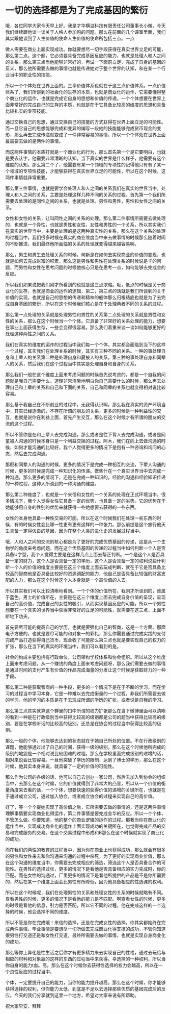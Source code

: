 # 一切的选择都是为了完成基因的繁衍




哦，各位同学大家今天早上好。我是才华横溢科技有限责任公司董事长小微，今天我们继续跟他谈一谈关于人格人参加购的问题。那么在前面的几个课室里面，我们其实跟他谈到了人生价值的使命人生价值的使命所包括三点。一点


做人需要在商业上面实现成功。你就要想尽一切手段获得在真实世界立足的可能，那么第二点。这个题，它必须要具备完成基因反应的能力，也就是处理人和人之间的关系。那么第三点当他能够非常好的，再试一下面前立足，完成了自身的基因的反义，那么他所需要去做的事情也就是传递她对于整个世界的认知，和在某一个行业当中的职业性的技能。


所以一个个体处在世界上面的。三享价值体系也就在于这三点价值体系。一点价值体系了，我们所谈到的社会化的生存的本质，也就是商业化的运作，它需要懂得整个商业化的运作，也就是完成它自身的思想和价值的传递。一个个体想要在世界上面非常好的完成自己的生存的本质，也就是在于它具备比较高的维度的思想和具备比较扎实的专项技能。


通过交换自己的思想，通过交换自己的技能的方式获得在世界上面立足的可能性。而一旦它自己的思想能够完成和变异的编写一段他的技能能够完成货币现金的变形，那么再去完成传递就变成了一件非常容易的事情，所以一个个体处在世界上面最需要去做的是两件的事情。


而这两件事情的本质打就是一个商业化的行为，那么首先第一个是它要明白，也就是要去认字，他需要非常清晰的认知。当下真实的世界是什么样子，他需要有这个维度的认知。那么第二个了，他需要有某一个领域的专项性的记得他只有有了某一个领域的专项性技能，才能够获得在真实世界立足的可能性，所以在这个时候，这两件事情就非常重要。


那么第三件事情，也就是要学会处理人和人之间的关系我们在真实的世界当中，处理人和人之间的关系，主要是处理这样几种不同的关系的过程。首先第一个我们所需要去处理的是同性之间的关系，也就是处理。男性和男性，男性和女性之间的关系。


女性和女性的关系，让叫同性之间的关系的处理。那么第二件事情所需要去做处理的，也就是一个异性，也就是男性和女性，女性和男性的一个关系，所以其实我们在真实的世界当中，主要是处理的是这两种真实性的关系，那么在这个关系的处理的过程当中，我们很多时候在真实的商业维度当中来去做事情的时候那么随着时间的不断推进，我们最终他所面临的关系的处理就变得越来越容易啊。


那么，男生和男生去处理关系的时候，何新是在如何去实现商业的价值的变现，也就是如何去完成财富的积累，那么这是男性和男性在处理关系的时候说是卡的问题，而男性和女性在思考问题的时候他核心只是在思考一点，如何能够去完成金的反应。


所以我们如果说把我们刚才所看到的也就是这三点浓缩。呃，低点的时候是关于商业化的生存，也就是商业的运作的逻辑，第二，第三点的话就是我们所谈到的关于价值的实现，也就是自己的思想的传递和精神的船体那么归根结底也就是为了去完成自身基因的繁衍，所以在这个时候我们核心是在于处理两者不同的关系的过程。


那么第一点处理的关系就是处理男性和男性的关系第二点处理的关系就是男性和女性的关系，那么在这个时候当一个个体。它具备了非常好的关系处理的能力，想要在事业上面获得生存，一些会变得很容易。那么我们着重来谈一谈如何能够更好的处理这种两性之间的关系。


我们在真实的维度的运作的过程当中我们每一个个体，其实都会面临到当下的这样一个过程，其实我们在处理关系的时候，其实有三种不同的关系。一种的事处理自身和上辈人的关系第二种是处理自身和夏被人的关系。第三种的事处理自身和同辈人的关系，然后我们在这个过程当中其实是处理自身和自身的关系。


那么我们一般在这个维度上面来考虑问题的时候首先说考虑的，都是一个自我的问题就是我自己需要什么。道理非常清晰地明白你自己需要什么的时候，那么再去处理自己和上辈的关系和自己和下面的关系，自己和同辈的关系也就变得相对说比较容易。


那么基于我自己在不断创业的过程中，无我得认识啊。那么我在真实的资产环境当中，其实已经逐渐的，不存在所谓的朋友的关系，更多的时候是一种利益性的交互，也就是说你在利益上面，首先产生交互，那么在这个时候才有所谓的朋友的交流的这个过程。


所以不管你是在和上辈人去完成沟通，那么或者是往下背人去完成沟通，或者是网童被人沟通的时候本身只是一个利益交换的过程。阿木，我们在向上去做沟通的时候，如何才能沟通的比较好，我个人觉得更多的情况下是抱有一种咨询和询问的心态，然后去完成沟通。


那麽和同辈人的沟通的时候，更多的情况下是完成一种相互的交流，下辈人沟通的时候，更多的时候是完成一种知识化的传递。做些什在一个真实世界当中去完成一种沟通，那么更多的情况下，还是在完成一种知识的，经验的沟通和经验知识传递的一种过程，这种人所谈到的一种沟通的维度。


那么第二种维度了，也就是一个来信和女性的一个关系的处理在正式环境当中。很多情况下，我个人觉得女性它具备一定的优势，也具备一定的劣势。它的优势在于她能够用自身的性别的优势来就获得一些她想要去获得的一些东西。


女性的本身他具备一种性交易的可能。所以在这个时候我们在处理一些东西的时候，有的时候女性会比哪一性更有更有这样的一种张力。那么前提是这个旅行他天生具备一定得优良的基因，因为在整个人类的进化史的发展过程当中。


哦，人和人之间的交流的核心都是为了更好的完成优质基因的传递，这是从一个生物学的角度来考虑问题，而在这个优质基因的传递的过程当中如何判断一个人是否具备U字型，我个人觉得主要是在这样几点上面去帮正判断。一个是这个人是否具备一定的财力，这个人是否具备一定的学历，这个人是否具备一定的权利说些什判断一个人的价值的维度主要是在这三个维度上面去玩成判断，就在于它是否具备比较高的智商他是否具备比较好的资源调配的能力，他自己是否具备比较强的财富支配的人力，那么在这个时候这个人本身就是一个高价值的人去。


所以其实我们可以比较清晰地看到。一个个体的价值所在，我刚才所谈到的，谁属于蓝色。男士的价值所在，主要是在这三个维度上面去完成自身价值的呈现，呈现自己的高价值，完成自己的女性的吸引，从而实现基因反应的可能，所以一个男性想要在一个真实的世界当中获得非常好的立足的可能性，就需要在这三点，上面不断地下功夫。


首先要尽可能的提高自己的学历，也就是要强化自己的智商，这是一个方面。那麽电子方便的，也就是要尽可能的和对象一的彩礼，那么你需要通过完成实践的支付完成产品打造获得自己货币，现金收了可能那么第三点也就是要实现自己的权力的扩张，那么在当下的真实的环境当中，我们可以看到的是。


社会的构成主要包括有行政单位，公司架构学校体系和协会组织。所以从这个维度上面来考虑问题，从一个赚钱的角度上面来考虑问题呀，那么我们需要去做的事情是通过时间的支付产生有价值的作品完成海量的分发让这个时候是获取财力的一种手段。


那么第二种是获取智商的一种手段，更多的一个情况下是在于不断的学习，而在学习的过程当中学习本身，它是一种难以去完成衡量的一个过程，非我们所需要去做的学习，他的学习的本质是在于去玩成所谓的学历的扩张，或者说是自我的学习。


那么第三点其实就算这个群里的口中所谓的权力扩张那么在当下微博里面可以清晰的看到一种是在行政级别当中获得比较高的级别都是公司的题当中获得比较高的级别，要是在学校听话的比较高的级别，还总是在协会的过程当中获得比较高的级别。


那么一般的个体，他能够去达到的状态就在于她自己所处的位置。不在行政级别的课题，他能够通过出了自己的时间，获得一级的级别，那么在这个时候他所完成的级别的地震是一个相对说比较困难的过程。那么在学校里面完成级别的递增的话，相对来说会比较容易。一旦他突破了学历的限制，达到了博士的学历，那么在这个时候，他其实本身来说，就具备了一定的价值的可能性。


那么作为公司的各级的话，他可以自己去创办一家公司，然后去加入到协会的组织当中，去那么在这个时候，它的价值就得到了非常大的凸显，所以从一个价值的衡量角度来去看的话，一个个体，想要快速的获得价值的递增的关键所在，也就是在于通过成立公司，通过加入协会，或者成立协会的过程来实现自己的高价值。


好了，等一个个提她实现了高价值之后，它所需要去做的事情的，还是这两件事情理解事情要实现商业化得运作，第二件事情是要完成金华的反应。所以一个个体，不管怎么做。你要知道，他的整个的商业逻辑的运作的过程。那我当你在商业化的运作当中，实现成功商业化的运作上面实现成功的关键所在，也觉得完成产品的交易和完成服务的交易。在这个交易过程中形成和B那么在这个时候就实现了商业化的成功。


而在我们的两性的教育的过程当中，因为你在商业上也获得成功，那么就会有很多的男性和女性来去和你沟通来沟通的过程中杀死，为了更好的实现商业价值，那么在这个沟通的维度当中，你需要去完成相应的筛选，筛选这个人是否具备合作的可能性。在男性的选择过张，更多的情况下是看他是否具备相应的实力完成时，你的匹配。而在女性的沟通过，厂里更多的情况下是看他所提供的产品是不是你所需要的，然后在某一个维度上面会比男性有所降低，因为他具备相应的性选课的权利。


所以在这个时候呢，我们在处理男性的关系和处理女性的关系的时候就略有不同。查看男性的时候，更多的情况下是看他的能力是不匹配。啊查看女性的时候，更多的时候是看他的信息，引力是否匹配，所以它不同的过程，他在完成这样的一个选择的时候，他会选择不同的维度。


所以不管是你在完成哦！来信的选择，还是在完成女性的选择，你其实都始终在完成两件事情。毕业事情是要想尽一切所做去完成商业化得支撑的成功，不管你知道很男性打交道还是和女性打交道，最终所需要去做的事情，也就是实现自身商业化的成功。


那么等你上异化是性生活之后你才有更多精力来去实现自己的性格，通过去玩给与相应的材料和对象赢的这样的东西的过程当中来获得。幸选择的一种权利，所以当你自身的能力t血。高。那么在这个时候你去获得性选择的权力会越高，所以在一个良性反应的过程当中。


个体，一定要提升自己的能力，当你的能力提升越高，那么在这个时候，你才能够获得选择的权利，但你能力太低，到底是不足以去选择那些优质的基因完成后的反应。今天的我们分享就到这里一个地方，希望对大家来说有所帮助。


祝大家早安，拜拜
